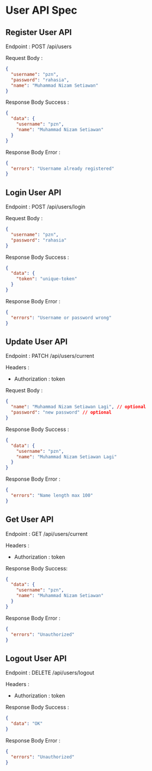 # User API Spec

## Register User API

Endpoint : POST /api/users

Request Body :

```json
{
  "username": "pzn",
  "password": "rahasia",
  "name": "Muhammad Nizam Setiawan"
}
```

Response Body Success :

```json
{
  "data": {
    "username": "pzn",
    "name": "Muhammad Nizam Setiawan"
  }
}
```

Response Body Error :

```json
{
  "errors": "Username already registered"
}
```

## Login User API

Endpoint : POST /api/users/login

Request Body :

```json
{
  "username": "pzn",
  "password": "rahasia"
}
```

Response Body Success :

```json
{
  "data": {
    "token": "unique-token"
  }
}
```

Response Body Error :

```json
{
  "errors": "Username or password wrong"
}
```

## Update User API

Endpoint : PATCH /api/users/current

Headers :

- Authorization : token

Request Body :

```json
{
  "name": "Muhammad Nizam Setiawan Lagi", // optional
  "password": "new password" // optional
}
```

Response Body Success :

```json
{
  "data": {
    "username": "pzn",
    "name": "Muhammad Nizam Setiawan Lagi"
  }
}
```

Response Body Error :

```json
{
  "errors": "Name length max 100"
}
```

## Get User API

Endpoint : GET /api/users/current

Headers :

- Authorization : token

Response Body Success:

```json
{
  "data": {
    "username": "pzn",
    "name": "Muhammad Nizam Setiawan"
  }
}
```

Response Body Error :

```json
{
  "errors": "Unauthorized"
}
```

## Logout User API

Endpoint : DELETE /api/users/logout

Headers :

- Authorization : token

Response Body Success :

```json
{
  "data": "OK"
}
```

Response Body Error :

```json
{
  "errors": "Unauthorized"
}
```
